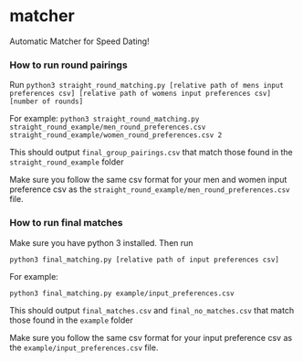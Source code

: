 # matcher
Automatic Matcher for Speed Dating!


### How to run round pairings

Run
`python3 straight_round_matching.py [relative path of mens input preferences csv] [relative path of womens input preferences csv] [number of rounds]`

For example:
`python3 straight_round_matching.py straight_round_example/men_round_preferences.csv straight_round_example/women_round_preferences.csv 2`

This should output `final_group_pairings.csv` that match those found in the `straight_round_example` folder

Make sure you follow the same csv format for your men and women input preference csv as the `straight_round_example/men_round_preferences.csv` file.


### How to run final matches

Make sure you have python 3 installed. Then run

`python3 final_matching.py [relative path of input preferences csv] `

For example:

`python3 final_matching.py example/input_preferences.csv`

This should output `final_matches.csv` and `final_no_matches.csv` that match those found in the `example` folder

Make sure you follow the same csv format for your input preference csv as the `example/input_preferences.csv` file.




